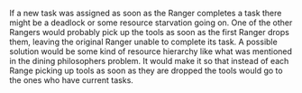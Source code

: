 If a new task was assigned as soon as the Ranger completes a task there might be a deadlock or some resource starvation going on. One of the other Rangers would probably pick up the
tools as soon as the first Ranger drops them, leaving the original Ranger unable to complete its task. A possible solution would be some kind of resource hierarchy like what was mentioned in the dining philosophers problem. It would make it so that instead of each Range picking up tools as soon as they are dropped the tools would go to the ones who have current tasks.